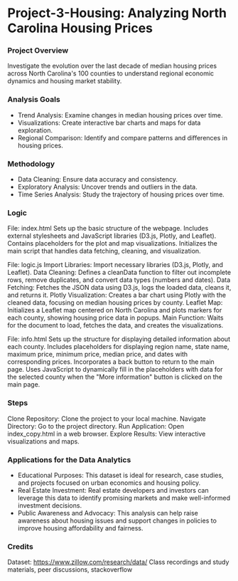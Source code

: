 # Project-3-Housing: Analyzing North Carolina Housing Prices

### Project Overview
Investigate the evolution over the last decade of median housing prices across North Carolina's 100 counties to understand regional economic dynamics and housing market stability.

### Analysis Goals
- Trend Analysis: Examine changes in median housing prices over time.
- Visualizations: Create interactive bar charts and maps for data exploration.
- Regional Comparison: Identify and compare patterns and differences in housing prices.

### Methodology
- Data Cleaning: Ensure data accuracy and consistency.
- Exploratory Analysis: Uncover trends and outliers in the data.
- Time Series Analysis: Study the trajectory of housing prices over time.

### Logic
File: index.html
Sets up the basic structure of the webpage.
Includes external stylesheets and JavaScript libraries (D3.js, Plotly, and Leaflet).
Contains placeholders for the plot and map visualizations.
Initializes the main script that handles data fetching, cleaning, and visualization.

File: logic.js
Import Libraries: Import necessary libraries (D3.js, Plotly, and Leaflet).
Data Cleaning: Defines a cleanData function to filter out incomplete rows, remove duplicates, and convert data types (numbers and dates).
Data Fetching: Fetches the JSON data using D3.js, logs the loaded data, cleans it, and returns it.
Plotly Visualization: Creates a bar chart using Plotly with the cleaned data, focusing on median housing prices by county.
Leaflet Map: Initializes a Leaflet map centered on North Carolina and plots markers for each county, showing housing price data in popups.
Main Function: Waits for the document to load, fetches the data, and creates the visualizations.

File: info.html
Sets up the structure for displaying detailed information about each county.
Includes placeholders for displaying region name, state name, maximum price, minimum price, median price, and dates with corresponding prices.
Incorporates a back button to return to the main page.
Uses JavaScript to dynamically fill in the placeholders with data for the selected county when the "More information" button is clicked on the main page.

### Steps
Clone Repository: Clone the project to your local machine.
Navigate Directory: Go to the project directory.
Run Application: Open index_copy.html in a web browser.
Explore Results: View interactive visualizations and maps.


### Applications for the Data Analytics
- Educational Purposes: This dataset is ideal for research, case studies, and projects focused on urban economics and housing policy.
- Real Estate Investment: Real estate developers and investors can leverage this data to identify promising markets and make well-informed investment decisions.
- Public Awareness and Advocacy: This analysis can help raise awareness about housing issues and support changes in policies to improve housing affordability and fairness.

### Credits
Dataset: https://www.zillow.com/research/data/
Class recordings and study materials, peer discussions, stackoverflow
